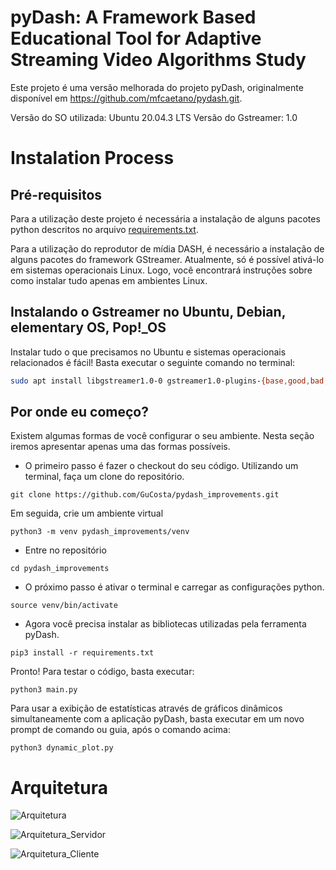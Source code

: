 # pyDash: A Framework Based Educational Tool for Adaptive Streaming Video Algorithms Study
Este projeto é uma versão melhorada do projeto pyDash, originalmente disponível em https://github.com/mfcaetano/pydash.git.

Versão do SO utilizada: Ubuntu 20.04.3 LTS
Versão do Gstreamer: 1.0

# Instalation Process

## Pré-requisitos

Para a utilização deste projeto é necessária a instalação de alguns pacotes  python descritos no arquivo [requirements.txt](requirements.txt). 

Para a utilização do reprodutor de mídia DASH, é necessário a instalação de alguns pacotes do framework GStreamer. Atualmente, só é possível ativá-lo em sistemas operacionais Linux. Logo, você encontrará instruções sobre como instalar tudo apenas em ambientes Linux. 

## Instalando o Gstreamer no Ubuntu, Debian, elementary OS, Pop!_OS
Instalar tudo o que precisamos no Ubuntu e sistemas operacionais relacionados é fácil! Basta executar o seguinte comando no terminal: 

```bash
sudo apt install libgstreamer1.0-0 gstreamer1.0-plugins-{base,good,bad,ugly} gstreamer1.0-tools python3-gi gir1.2-gstreamer-1.0
```
## Por onde eu começo?

Existem algumas formas de você configurar o seu ambiente. Nesta seção iremos apresentar apenas uma das formas possíveis.

* O primeiro passo é fazer o checkout do seu código. Utilizando um terminal, faça um clone do repositório.

```
git clone https://github.com/GuCosta/pydash_improvements.git
```
Em seguida, crie um ambiente virtual

```
python3 -m venv pydash_improvements/venv
```

* Entre no repositório

```
cd pydash_improvements
```

* O próximo passo é ativar o terminal e carregar as configurações python.

```
source venv/bin/activate
```

* Agora você precisa instalar as bibliotecas utilizadas pela ferramenta pyDash.
```
pip3 install -r requirements.txt
```

Pronto! Para testar o código, basta executar:
```
python3 main.py
```

Para usar a exibição de estatísticas através de gráficos dinâmicos simultaneamente com a aplicação pyDash, basta executar em um novo prompt de comando ou guia, após o comando acima:

```
python3 dynamic_plot.py
```

# Arquitetura 

![Arquitetura](https://user-images.githubusercontent.com/4336448/98450304-85a54800-211a-11eb-93f7-fd4e60c46ed5.png)

![Arquitetura_Servidor](https://user-images.githubusercontent.com/4336448/98450354-ea60a280-211a-11eb-9fd9-1f7e1ddc1f9c.png)

![Arquitetura_Cliente](https://user-images.githubusercontent.com/4336448/98450355-ec2a6600-211a-11eb-9845-298b51f9801e.png)



